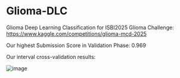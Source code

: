 # Glioma-DLC
Glioma Deep Learning Classification for ISBI2025 Glioma Challenge: https://www.kaggle.com/competitions/glioma-mcd-2025

Our highest Submission Score in Validation Phase: 0.969

Our interval cross-validation results:

![image](https://github.com/user-attachments/assets/3834ae09-37c9-47c2-a227-75663e75bbea)


